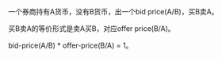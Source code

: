 一个券商持有A货币，没有B货币，出一个bid price(A/B)，买B卖A。

买B卖A的等价形式是卖A买B，对应offer price(B/A)。

bid-price(A/B) * offer-price(B/A) = 1。
